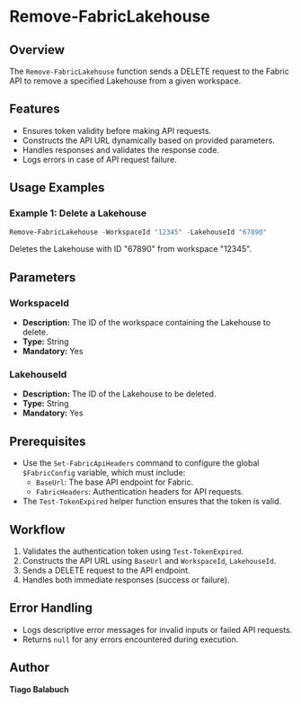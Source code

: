 # Remove-FabricLakehouse

## Overview

The `Remove-FabricLakehouse` function sends a DELETE request to the Fabric API to remove a specified Lakehouse from a given workspace.

## Features

- Ensures token validity before making API requests.
- Constructs the API URL dynamically based on provided parameters.
- Handles responses and validates the response code.
- Logs errors in case of API request failure.

## Usage Examples

### Example 1: Delete a Lakehouse

```powershell
Remove-FabricLakehouse -WorkspaceId "12345" -LakehouseId "67890"
```

Deletes the Lakehouse with ID "67890" from workspace "12345".

## Parameters

### WorkspaceId

- **Description:** The ID of the workspace containing the Lakehouse to delete.
- **Type:** String
- **Mandatory:** Yes

### LakehouseId

- **Description:** The ID of the Lakehouse to be deleted.
- **Type:** String
- **Mandatory:** Yes

## Prerequisites

- Use the `Set-FabricApiHeaders` command to configure the global `$FabricConfig` variable, which must include:
  - `BaseUrl`: The base API endpoint for Fabric.
  - `FabricHeaders`: Authentication headers for API requests.
- The `Test-TokenExpired` helper function ensures that the token is valid.

## Workflow

1. Validates the authentication token using `Test-TokenExpired`.
2. Constructs the API URL using `BaseUrl` and `WorkspaceId`, `LakehouseId`.
3. Sends a DELETE request to the API endpoint.
4. Handles both immediate responses (success or failure).

## Error Handling

- Logs descriptive error messages for invalid inputs or failed API requests.
- Returns `null` for any errors encountered during execution.

## Author

**Tiago Balabuch**
